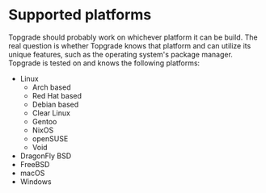 # Supported platforms

Topgrade should probably work on whichever platform it can be build. The real question is whether Topgrade knows that platform and can utilize its unique features, such as the operating system's package manager. Topgrade is tested on and knows the following platforms:

- Linux
  - Arch based
  - Red Hat based
  - Debian based
  - Clear Linux
  - Gentoo
  - NixOS
  - openSUSE
  - Void
- DragonFly BSD
- FreeBSD
- macOS
- Windows
